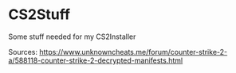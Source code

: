 # CS2Stuff
Some stuff needed for my CS2Installer

Sources:
https://www.unknowncheats.me/forum/counter-strike-2-a/588118-counter-strike-2-decrypted-manifests.html
